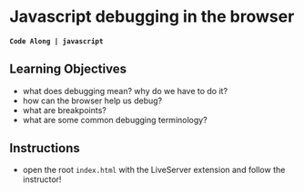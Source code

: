 # Javascript debugging in the browser
#### `Code Along | javascript`

## Learning Objectives
- what does debugging mean? why do we have to do it?
- how can the browser help us debug?
- what are breakpoints?
- what are some common debugging terminology?

## Instructions
- open the root `index.html` with the LiveServer extension and follow the instructor!